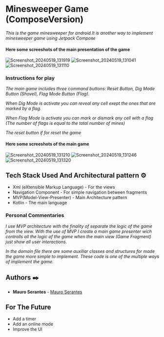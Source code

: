 # Minesweeper Game (ComposeVersion)

_This is the game minesweeper for android.It is another way to implement minesweeper game using Jetpack Compose_

  
#### Here some screeshots of the main presentation of the game
![Screenshot_20240519_131919](https://github.com/MauroSerantes/Minesweeper_ComposeVersion/assets/146656323/20c33f85-70ab-456b-89de-eb8f09a17fef)
![Screenshot_20240519_131041](https://github.com/MauroSerantes/Minesweeper_ComposeVersion/assets/146656323/32173a3a-e39f-457b-9f78-b777019800fe)
![Screenshot_20240519_131110](https://github.com/MauroSerantes/Minesweeper_ComposeVersion/assets/146656323/5d8dd590-f1e6-486a-9457-f83c0f9b1701)




### Instructions for play 

_The main game includes three command buttons: Reset Button, Dig Mode Button (Shovel), Flag Mode Button (Flag)._

_When Dig Mode is activate you can reveal any cell exept the ones that are marked by a flag._

_When Flag Mode is activate you can mark or dismark any cell with a flag (The number of flags is equal to the total number of mines)_

_The reset button if for reset the game_

#### Here some screeshots of the main game

![Screenshot_20240519_131210](https://github.com/MauroSerantes/Minesweeper_ComposeVersion/assets/146656323/e937f24e-80c6-465f-ab30-a943ac5a5953)
![Screenshot_20240519_131246](https://github.com/MauroSerantes/Minesweeper_ComposeVersion/assets/146656323/440dc3e9-f7af-41f0-94ff-dfce7759a3c7)
![Screenshot_20240519_131320](https://github.com/MauroSerantes/Minesweeper_ComposeVersion/assets/146656323/4a3fab51-8d10-4e02-8d4a-0c8f80bd00bd)


## Tech Stack Used And Architectural pattern ⚙️

* Xml (eXtensible Markup Language) - For the views
* Navigation Component - For simple navigation between fragments
* MVP(Model-View-Presenter) - Main Architecture pattern
* Kotlin - The main language

### Personal Commentaries
_I use MVP architecture with the finality of separate the logic of the game from the view._
_With the use of MVP I create a main game presenter wich controlls all the logic of the game when_
_the main view (Game Fragment) just show all user interactions._

_In the domain file there are some auxiliar classes and structures for made the game more_
_simple to implement. These code is one of the multiple ways of implement the game._

## Authors ✒️

* **Mauro Serantes** - [Mauro Serantes](https://github.com/MauroSerantes)

## For The Future

* Add a timer
* Add an online mode
* Improve the UI
